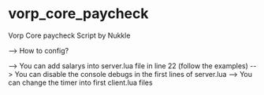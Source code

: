 # vorp_core_paycheck
Vorp Core paycheck Script by Nukkle

--> How to config?

--> You can add salarys into server.lua file in line 22 (follow the examples)
--> You can disable the console debugs in the first lines of server.lua
--> You can change the timer into first client.lua files
